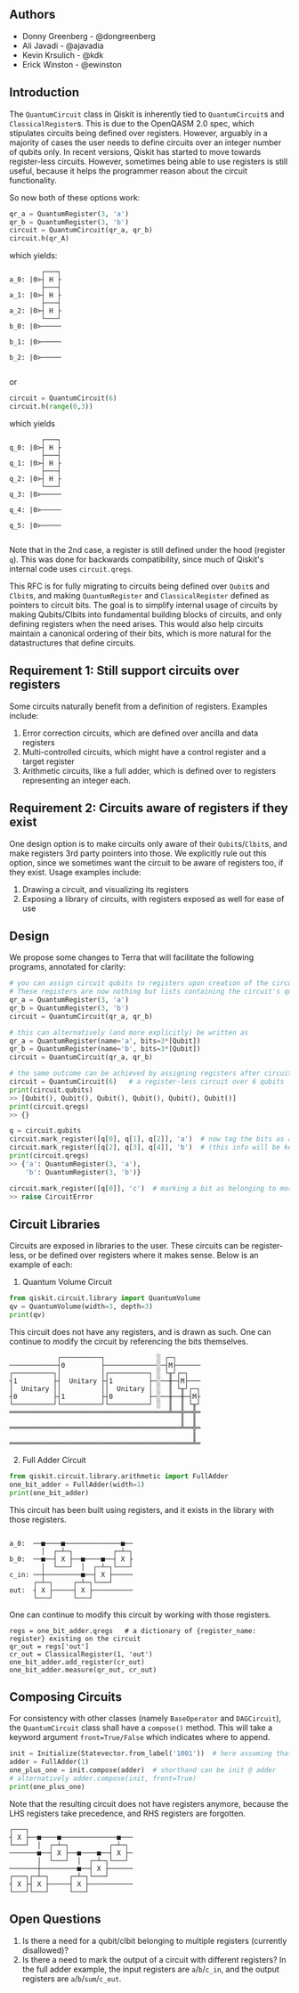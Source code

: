 ## Authors
- Donny Greenberg - @dongreenberg
- Ali Javadi - @ajavadia
- Kevin Krsulich - @kdk
- Erick Winston - @ewinston

## Introduction

The `QuantumCircuit` class in Qiskit is inherently tied to `QuantumCircuit`s and `ClassicalRegister`s. 
This is due to the OpenQASM 2.0 spec, which stipulates circuits being defined over registers. However, arguably
in a majority of cases the user needs to define circuits over an integer number of qubits only. 
In recent versions, Qiskit has started to move towards register-less circuits. However, sometimes being
able to use registers is still useful, because it helps the programmer reason about the circuit functionality.

So now both of these options work:

```python
qr_a = QuantumRegister(3, 'a')
qr_b = QuantumRegister(3, 'b')
circuit = QuantumCircuit(qr_a, qr_b)
circuit.h(qr_A)
```
which yields:
```
        ┌───┐
a_0: |0>┤ H ├
        ├───┤
a_1: |0>┤ H ├
        ├───┤
a_2: |0>┤ H ├
        └───┘
b_0: |0>─────
             
b_1: |0>─────
             
b_2: |0>─────
             
```
or
```python
circuit = QuantumCircuit(6)
circuit.h(range(0,3))
```
which yields
```
        ┌───┐
q_0: |0>┤ H ├
        ├───┤
q_1: |0>┤ H ├
        ├───┤
q_2: |0>┤ H ├
        └───┘
q_3: |0>─────
             
q_4: |0>─────
             
q_5: |0>─────
             
```

Note that in the 2nd case, a register is still defined under the hood (register `q`). This was done for backwards
compatibility, since much of Qiskit's internal code uses `circuit.qregs`.

This RFC is for fully migrating to circuits being defined over `Qubit`s and `Clbit`s, and making `QuantumRegister` and
`ClassicalRegister` defined as pointers to circuit bits. The goal is to simplify internal usage of circuits
by making Qubits/Clbits into fundamental building blocks of circuits, and only defining registers when the need arises.
This would also help circuits maintain a canonical ordering of their bits, which is more natural for the datastructures
that define circuits.

## Requirement 1: Still support circuits over registers

Some circuits naturally benefit from a definition of registers. Examples include:
1. Error correction circuits, which are defined over ancilla and data registers
2. Multi-controlled circuits, which might have a control register and a target register
3. Arithmetic circuits, like a full adder, which is defined over to registers representing an integer each.

## Requirement 2: Circuits aware of registers if they exist

One design option is to make circuits only aware of their `Qubit`s/`Clbit`s, and make registers 3rd party pointers into
those. We explicitly rule out this option, since we sometimes want the circuit to be aware of registers too, if they
exist. Usage examples include:
1. Drawing a circuit, and visualizing its registers
2. Exposing a library of circuits, with registers exposed as well for ease of use

## Design
We propose some changes to Terra that will facilitate the following programs, annotated for clarity:

```python
# you can assign circuit qubits to registers upon creation of the circuit.
# These registers are now nothing but lists containing the circuit's qubits
qr_a = QuantumRegister(3, 'a')
qr_b = QuantumRegister(3, 'b')
circuit = QuantumCircuit(qr_a, qr_b)

# this can alternatively (and more explicitly) be written as
qr_a = QuantumRegister(name='a', bits=3*[Qubit])
qr_b = QuantumRegister(name='b', bits=3*[Qubit])
circuit = QuantumCircuit(qr_a, qr_b)

# the same outcome can be achieved by assigning registers after circuit creation
circuit = QuantumCircuit(6)   # a register-less circuit over 6 qubits
print(circuit.qubits)
>> [Qubit(), Qubit(), Qubit(), Qubit(), Qubit(), Qubit()]
print(circuit.qregs)
>> {}

q = circuit.qubits
circuit.mark_register([q[0], q[1], q[2]], 'a')  # now tag the bits as an 'a' and 'b' register
circuit.mark_register([q[2], q[3], q[4]], 'b')  # (this info will be kept in circuit)
print(circuit.qregs)
>> {'a': QuantumRegister(3, 'a'),
    'b': QuantumRegister(3, 'b')}

circuit.mark_register([q[0]], 'c')  # marking a bit as belonging to more than one register is disallowed
>> raise CircuitError
```

## Circuit Libraries
Circuits are exposed in libraries to the user. These circuits can be register-less, or be defined over
registers where it makes sense. Below is an example of each:

1. Quantum Volume Circuit
```python
from qiskit.circuit.library import QuantumVolume
qv = QuantumVolume(width=3, depth=3)
print(qv)
```
This circuit does not have any registers, and is drawn as such. One can continue to modify the circuit by referencing
the bits themselves.
```
            ┌──────────┐             ░ ┌─┐
────────────┤0         ├─────────────░─┤M├──────
┌──────────┐│          │┌──────────┐ ░ └╥┘┌─┐
┤1         ├┤  Unitary ├┤1         ├─░──╫─┤M├───
│  Unitary ││          ││  Unitary │ ░  ║ └╥┘┌─┐
┤0         ├┤1         ├┤0         ├─░──╫──╫─┤M├
└──────────┘└──────────┘└──────────┘ ░  ║  ║ └╥┘
════════════════════════════════════════╩══╬══╬═
                                           ║  ║
═══════════════════════════════════════════╩══╬═
                                              ║
══════════════════════════════════════════════╩═
```

2. Full Adder Circuit
```python
from qiskit.circuit.library.arithmetic import FullAdder
one_bit_adder = FullAdder(width=1)
print(one_bit_adder)
```
This circuit has been built using registers, and it exists in the library with those registers.
```
                                 
a_0:  ──■────■──────────────■──
        │  ┌─┴─┐          ┌─┴─┐
b_0:  ──■──┤ X ├──■────■──┤ X ├
        │  └───┘  │  ┌─┴─┐└───┘
c_in: ──┼─────────■──┤ X ├─────
      ┌─┴─┐     ┌─┴─┐└───┘     
out:  ┤ X ├─────┤ X ├──────────
      └───┘     └───┘          
```
One can continue to modify this circuit by working with those registers.
```
regs = one_bit_adder.qregs   # a dictionary of {register_name: register} existing on the circuit
qr_out = regs['out']
cr_out = ClassicalRegister(1, 'out')
one_bit_adder.add_register(cr_out)
one_bit_adder.measure(qr_out, cr_out)
```

## Composing Circuits
For consistency with other classes (namely `BaseOperator` and `DAGCircuit`), the `QuantumCircuit` class shall have
a `compose()` method. This will take a keyword argument `front=True/False` which indicates where to append.
```python
init = Initialize(Statevector.from_label('1001'))  # here assuming that initialize is a circuit (currently instruction)
adder = FullAdder(1)
one_plus_one = init.compose(adder)  # shorthand can be init @ adder
# alternatively adder.compose(init, front=True)
print(one_plus_one)
```
Note that the resulting circuit does not have registers anymore, because the LHS registers take precedence, and RHS registers
are forgotten.
```
┌───┐                          
┤ X ├──■────■──────────────■───
└───┘  │  ┌─┴─┐          ┌─┴─┐ 
───────■──┤ X ├──■────■──┤ X ├─
       │  └───┘  │  ┌─┴─┐└───┘ 
───────┼─────────■──┤ X ├──────
┌───┐┌─┴─┐     ┌─┴─┐└───┘      
┤ X ├┤ X ├─────┤ X ├───────────
└───┘└───┘     └───┘           
```

## Open Questions
1. Is there a need for a qubit/clbit belonging to multiple registers (currently disallowed)?
2. Is there a need to mark the output of a circuit with different registers? In the full adder example, the input
registers are `a`/`b`/`c_in`, and the output registers are `a`/`b`/`sum`/`c_out`.
